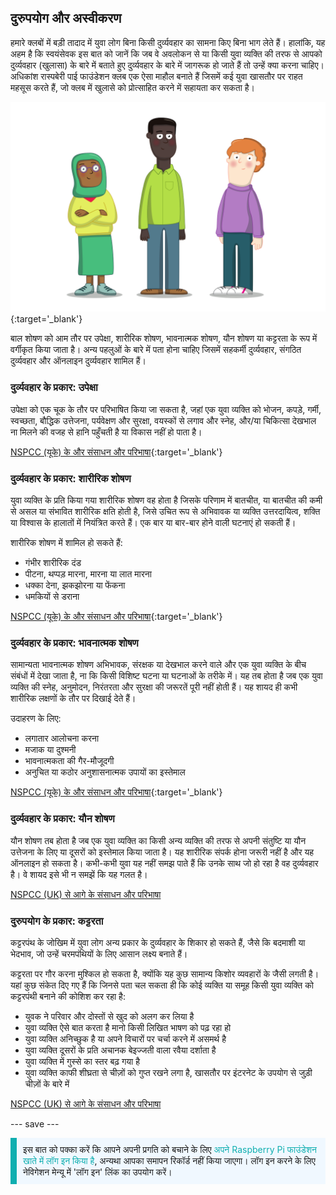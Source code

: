 ## दुरुपयोग और अस्वीकरण

हमारे क्लबों में बड़ी तादाद में युवा लोग बिना किसी दुर्व्यवहार का सामना किए बिना भाग लेते हैं। हालांकि, यह अहम है कि स्वयंसेवक इस बात को जानें कि जब वे अवलोकन से या किसी युवा व्यक्ति की तरफ से आपको दुर्व्यवहार (खुलासा) के बारे में बताते हुए दुर्व्यवहार के बारे में जागरूक हो जाते हैं तो उन्हें क्या करना चाहिए। अधिकांश रास्पबेरी पाई फाउंडेशन क्लब एक ऐसा माहौल बनाते हैं जिसमें कई युवा खासतौर पर राहत महसूस करते हैं, जो क्लब में खुलासे को प्रोत्साहित करने में सहायता कर सकता है।

![तीन युवक खड़े हैं।](images/7-Diverse-Mix.png){:target='_blank'}

बाल शोषण को आम तौर पर उपेक्षा, शारीरिक शोषण, भावनात्मक शोषण, यौन शोषण या कट्टरता के रूप में वर्गीकृत किया जाता है। अन्य पहलुओं के बारे में पता होना चाहिए जिसमें सहकर्मी दुर्व्यवहार, संगठित दुर्व्यवहार और ऑनलाइन दुर्व्यवहार शामिल हैं।

### दुर्व्यवहार के प्रकार: उपेक्षा

उपेक्षा को एक चूक के तौर पर परिभाषित किया जा सकता है, जहां एक युवा व्यक्ति को भोजन, कपड़े, गर्मी, स्वच्छता, बौद्धिक उत्तेजना, पर्यवेक्षण और सुरक्षा, वयस्कों से लगाव और स्नेह, और/या चिकित्सा देखभाल ना मिलने की वजह से हानि पहुँचती है या विकास नहीं हो पाता है।

[NSPCC (यूके) के और संसाधन और परिभाषा](https://www.nspcc.org.uk/what-is-child-abuse/types-of-abuse/neglect/){:target='_blank'}

### दुर्व्यवहार के प्रकार: शारीरिक शोषण

युवा व्यक्ति के प्रति किया गया शारीरिक शोषण वह होता है जिसके परिणाम में बातचीत, या बातचीत की कमी से असल या संभावित शारीरिक क्षति होती है, जिसे उचित रूप से अभिवावक या व्यक्ति उत्तरदायित्व, शक्ति या विश्वास के हालातों में नियंत्रित करते हैं। एक बार या बार-बार होने वाली घटनाएं हो सकती हैं।

शारीरिक शोषण में शामिल हो सकते हैं:

* गंभीर शारीरिक दंड
* पीटना, थप्पड़ मारना, मारना या लात मारना
* धक्का देना, झकझोरना या फेंकना
* धमकियों से डराना

[NSPCC (यूके) के और संसाधन और परिभाषा](https://www.nspcc.org.uk/what-is-child-abuse/types-of-abuse/physical-abuse/){:target='_blank'}

### दुर्व्यवहार के प्रकार: भावनात्मक शोषण

सामान्यता भावनात्मक शोषण अभिभावक, संरक्षक या देखभाल करने वाले और एक युवा व्यक्ति के बीच संबंधों में देखा जाता है, ना कि किसी विशिष्ट घटना या घटनाओं के तरीके में। यह तब होता है जब एक युवा व्यक्ति की स्नेह, अनुमोदन, निरंतरता और सुरक्षा की जरूरतें पूरी नहीं होती हैं। यह शायद ही कभी शारीरिक लक्षणों के तौर पर दिखाई देते हैं।

उदाहरण के लिए:

* लगातार आलोचना करना
* मजाक या दुश्मनी
* भावनात्मकता की गैर-मौजूदगी
* अनुचित या कठोर अनुशासनात्मक उपायों का इस्तेमाल

[NSPCC (यूके) के और संसाधन और परिभाषा](https://www.nspcc.org.uk/what-is-child-abuse/types-of-abuse/emotional-abuse/){:target='_blank'}

### दुर्व्यवहार के प्रकार: यौन शोषण

यौन शोषण तब होता है जब एक युवा व्यक्ति का किसी अन्य व्यक्ति की तरफ से अपनी संतुष्टि या यौन उत्तेजना के लिए या दूसरों को इस्तेमाल किया जाता है। यह शारीरिक संपर्क होना जरूरी नहीं है और यह ऑनलाइन हो सकता है। कभी-कभी युवा यह नहीं समझ पाते हैं कि उनके साथ जो हो रहा है वह दुर्व्यवहार है। वे शायद इसे भी न समझें कि यह गलत है।

[NSPCC (UK) से आगे के संसाधन और परिभाषा](https://www.nspcc.org.uk/what-is-child-abuse/types-of-abuse/child-sexual-abuse/)

### दुरुपयोग के प्रकार: कट्टरता

कट्टरपंथ के जोखिम में युवा लोग अन्य प्रकार के दुर्व्यवहार के शिकार हो सकते हैं, जैसे कि बदमाशी या भेदभाव, जो उन्हें चरमपंथियों के लिए आसान लक्ष्य बनाते हैं।

कट्टरता पर गौर करना मुश्किल हो सकता है, क्योंकि यह कुछ सामान्य किशोर व्यवहारों के जैसी लगती है। यहां कुछ संकेत दिए गए हैं कि जिनसे पता चल सकता ही कि कोई व्यक्ति या समूह किसी युवा व्यक्ति को कट्टरपंथी बनाने की कोशिश कर रहा है:

- युवक ने परिवार और दोस्तों से खुद को अलग कर लिया है
- युवा व्यक्ति ऐसे बात करता है मानो किसी लिखित भाषण को पढ़ रहा हो
- युवा व्यक्ति अनिच्छुक है या अपने विचारों पर चर्चा करने में असमर्थ है
- युवा व्यक्ति दूसरों के प्रति अचानक बेइज्जती वाला रवैया दर्शाता है
- युवा व्यक्ति में गुस्से का स्तर बढ़ गया है
- युवा व्यक्ति काफी शीघ्रता से चीज़ों को गुप्त रखने लगा है, खासतौर पर इंटरनेट के उपयोग से जुड़ी चीज़ों के बारे में

[NSPCC (UK) से आगे के संसाधन और परिभाषा](https://www.nspcc.org.uk/keeping-children-safe/reporting-abuse/dedicated-helplines/protecting-children-from-radicalisation/)

--- save ---

<p style="border-left: solid; border-width:10px; border-color: #0faeb0; background-color: aliceblue; padding: 10px;">
इस बात को पक्का करें कि आपने अपनी प्रगति को बचाने के लिए <span style="color: #0faeb0">अपने Raspberry Pi फाउंडेशन खाते में लॉग इन किया है</span>, अन्यथा आपका समापन रिकॉर्ड नहीं किया जाएगा। लॉग इन करने के लिए नेविगेशन मेन्यू में 'लॉग इन' लिंक का उपयोग करें।
</p>
